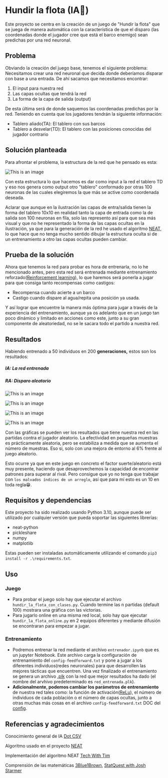 # Hundir la flota (IA🤖)

Este proyecto se centra en la creación de un juego de "Hundir la flota" que se juega de manera automática con la característica de que el disparo (las coordenadas donde el jugador cree que está el barco enemigo) sean predichas por una red neuronal.

## Problema

Obviando la creación del juego base, tenemos el siguiente problema:
Necesitamos crear una red neuronal que decida donde deberíamos disparar con base a una entrada. De ahí sacamos que necesitamos encontrar:

1. El input para nuestra red
2. Las capas ocultas que tendrá la red
3. La forma de la capa de salida (output)

De esta última será de donde saquemos las coordenadas predichas por la red. Teniendo en cuenta que los jugadores tendrán la siguiente información:

* Tablero aliado(TA): El tablero con sus barcos
* Tablero a desvelar(TD): El tablero con las posiciones conocidas del jugador contrario

## Solución planteada

Para afrontar el problema, la estructura de la red que he pensado es esta:

![This is an image](resources/red_img.png)

Con esta estructura lo que hacemos es dar como input a la red el tablero TD y eso nos genera como output otro "tablero" conformado por otras 100 neuronas de las cuales elegiremos la que más se active como coordenada deseada.

Aclarar que aunque en la ilustración las capas de entra/salida tienen la forma del tablero 10x10 en realidad tanto la capa de entrada como la de salida son 100 neuronas en fila, solo las represento así para que sea más visual y que no he representado la forma de las capas ocultas en la ilustración, ya que para la generación de la red he usado el algoritmo [NEAT](https://neat-python.readthedocs.io/en/latest/neat_overview.html), lo que hace que no tenga mucho sentido dibujar la estructura oculta si de un entrenamiento a otro las capas ocultas pueden cambiar.

## Prueba de la solución

Ahora que tenemos la red para probar es hora de entrenarla, no lo he mencionado antes, pero esta red será entrenada mediante entrenamiento reforzado([Reinforcement learning](https://en.wikipedia.org/wiki/Reinforcement_learning)), lo que haremos será ponerla a jugar para que consiga tanto recompensas como castigos:

* Recompensa cuando acierte a un barco
* Castigo cuando dispare al agua/repita una posición ya usada.

Y así lograr que encuentre la manera más óptima para jugar a través de la experiencia del entrenamiento, aunque ya os adelanto que en un juego tan poco dinámico y limitado en acciones como este, junto a su gran componente de aleatoriedad, no se le sacara todo el partido a nuestra red.

## Resultados

Habiendo entrenado a 50 individuos en 200 **generaciones,** estos son los resultados:

##### *IA: La red entrenada*

##### *RA: Disparo aleatorio*

![This is an image](resultado_de_partidas/10_partidas/0.png)

![This is an image](resultado_de_partidas/100_partidas/0.png)

![This is an image](resultado_de_partidas/1000_partidas/0.png)

![This is an image](resultado_de_partidas/10_000-partidas.png)

Con las gráficas se pueden ver los resultados que tiene nuestra red en las partidas contra el jugador aleatorio. La efectividad en pequeñas muestras es prácticamente aleatoria, pero se estabiliza a medida que se aumenta el número de muestras. Eso si, solo con una mejora de entorno al 6% frente al juego aleatorio.

Esto ocurre ya que en este juego en concreto el factor suerte/aleatorio está muy presente, haciendo que desaprovechemos la capacidad de encontrar patrones para superar al rival. Pero consigue que yo no tenga que trabajar con ``los malvados índices de un arreglo``, así que para mí esto es un 10 en toda regla😁.

## Requisitos y dependencias

Este proyecto ha sido realizado usando Python 3.10, aunque puede ser utilizado por cualquier versión que pueda soportar las siguientes librerías:

* neat-python
* pickleshare
* numpy
* matplotlib

Estas pueden ser instaladas automáticamente utilizando el comando ``pip3 install -r .\requirements.txt``.

## Uso

### Juego

* Para probar el juego solo hay que ejecutar el archivo ``hundir_la_flota_con_clases.py``. Cuando termine las n partidas (default 100) mostrara una gráfica con las victorias.
* Para jugarlo online en una misma red local, solo hay que ejecutar ``hundir_la_flota_online.py`` en 2 equipos diferentes y mediante difusión se encontraran para empezar a jugar.

### Entrenamiento

* Podremos entrenar la red mediante el archivo ``entrenador.ipynb`` que es un jupyter Notebook. Este archivo carga la configuración de entrenamiento del ``config-feedforward.txt`` y pone a jugar a los diferentes individuos(redes neuronales) para que desarrollen las mejores tácticas que encuentren. Una vez finalizado el entrenamiento se genera un archivo [.plk](https://docs.python.org/3/library/pickle.html) con la red que mejor resultados ha dado (el nombre del arvhivo predeterminado es ``red_entrenada.plk``).
* **Adicionalmente, podemos cambiar los parámetros de entrenamiento** de nuestra red tales como: la función de activación([ReLu](https://en.wikipedia.org/wiki/Activation_function)), el número de individuos de cada población o el número de capas ocultas, junto a otras muchas más cosas en el archivo ``config-feedforward.txt`` DOC del [config](https://neat-python.readthedocs.io/en/latest/config_file.html#neat-sectionhttps:/).

## Referencias y agradecimientos

Conocimiento general de IA [Dot CSV](https://www.youtube.com/@DotCSV)

Algoritmo usado en el proyecto [NEAT](https://nn.cs.utexas.edu/downloads/papers/stanley.cec02.pdf)

Implementación del algoritmo NEAT [Tech With Tim](https://www.youtube.com/watch?v=wQWWzBHUJWM&list=PLzMcBGfZo4-lwGZWXz5Qgta_YNX3_vLS2&index=6)

Comprensión de las matemáticas [3Blue1Brown](https://www.youtube.com/@3blue1brown), [StatQuest with Josh Starmer](https://www.youtube.com/@statquest)
